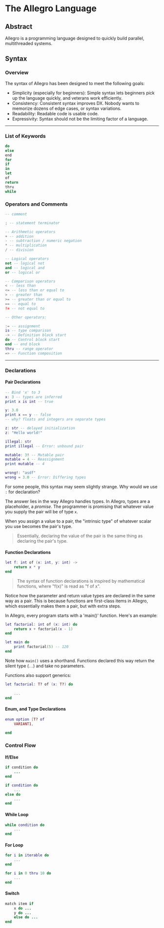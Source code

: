 # The Allegro Language

## Abstract

Allegro is a programming language designed to quickly build parallel, multithreaded systems.

## Syntax

### Overview

The syntax of Allegro has been designed to meet the following goals:

* Simplicity (especially for beginners): Simple syntax lets beginners pick up the language quickly, and veterans work efficiently.
* Consistency: Consistent syntax improves DX. Nobody wants to memorize dozens of edge cases, or syntax variations.
* Readability: Readable code is usable code.
* Expressivity: Syntax should not be the limiting factor of a language.

---

### List of Keywords

```rust
do
else
end
for
if
in
let
of
return
thru
while
```

### Operators and Comments

``` lua
-- comment

; -- statement terminator

-- Arithmetic operators
+ -- addition
- -- subtraction / numeric negation
* -- multiplication
/ -- division

-- Logical operators
not -- logical not
and -- logical and
or -- logical or

-- Comparison operators
< -- less than
<= -- less than or equal to
> -- greater than
>= -- greater than or equal to
== -- equal to
!= -- not equal to

-- Other operators:

:= -- assignment
is -- type comparison
-> -- Definition block start
do -- Control block start
end -- end block
thru -- range operator
=> -- Function composition
```

---

### Declarations

#### Pair Declarations

``` lua
-- Bind 'x' to 3
x: 3 -- types are inferred
print x is int -- true

y: 3.0
print x == y -- false
-- why? floats and integers are separate types

z: str -- delayed initialization
z: "Hello world!"

illegal: str
print illegal -- Error: unbound pair

mutable: 3! -- Mutable pair
mutable = 4 -- Reassignment
print mutable -- 4

wrong!: "asdf"
wrong = 3.0 -- Error: Differing types
```

For some people, this syntax may seem slightly strange. Why would we use `:` for declaration?

The answer lies in the way Allegro handles types. In Allegro, types are a placeholder, a *promise*. The programmer is promising that whatever value you supply the pair will be of type `x`.

When you assign a value to a pair, the "intrinsic type" of whatever scalar you use becomes the pair's type.

>Essentially, declaring the value of the pair is the same thing as declaring the pair's type.

#### Function Declarations

```lua
let f: int of (x: int, y: int) ->
    return x * y
end
```

>The syntax of function declarations is inspired by mathematical functions, where "f(x)" is read as "f of x".

Notice how the parameter and return value types are declared in the same way as a pair. This is because functions are first-class items in Allegro, which essentially makes them a pair, but with extra steps.

In Allegro, every program starts with a 'main()' function. Here's an example:

```lua
let factorial: int of (x: int) do
    return x + factorial(x - 1)
end

let main do
    print factorial(5) -- 120
end
```

Note how `main()` uses a shorthand. Functions declared this way return the silent type (`..`) and take no parameters.

Functions also support generics:

```lua
let factorial: T? of (x: T?) do
    
    ...
end
```

#### Enum, and Type Declarations

```lua
enum option [T? of
    VARIANT1,
    
end
```

### Control Flow

#### If/Else

```ruby
if condition do 
    ...
end
```

```lua
if condition do 
    ...
else do
    ...
end
```

#### While Loop

```lua
while condition do
    ...
end
```


#### For Loop

```lua
for i in iterable do
    ...
end
```

```lua
for i in 0 thru 10 do
    ...
end
```

#### Switch

```ruby
match item if
    x do ...
    y do ...
    else do ...
end
```
